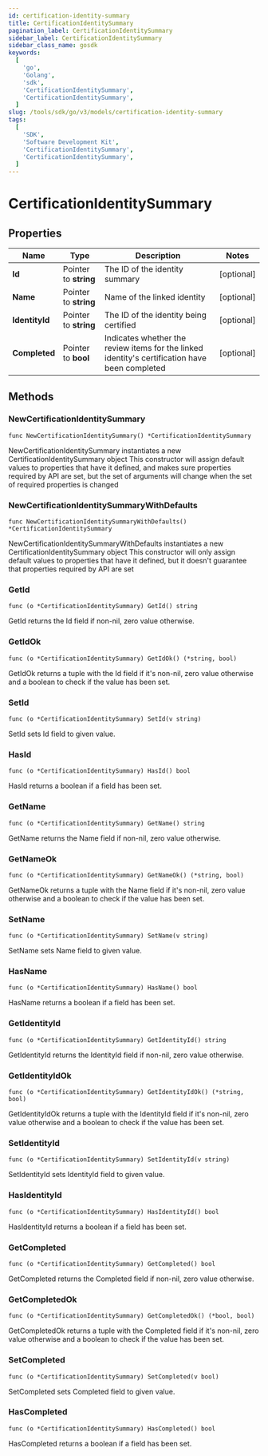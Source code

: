 ```yaml
---
id: certification-identity-summary
title: CertificationIdentitySummary
pagination_label: CertificationIdentitySummary
sidebar_label: CertificationIdentitySummary
sidebar_class_name: gosdk
keywords:
  [
    'go',
    'Golang',
    'sdk',
    'CertificationIdentitySummary',
    'CertificationIdentitySummary',
  ]
slug: /tools/sdk/go/v3/models/certification-identity-summary
tags:
  [
    'SDK',
    'Software Development Kit',
    'CertificationIdentitySummary',
    'CertificationIdentitySummary',
  ]
---
```


# CertificationIdentitySummary

## Properties

| Name | Type | Description | Notes |
| --- | --- | --- | --- |
| **Id** | Pointer to **string** | The ID of the identity summary | [optional] |
| **Name** | Pointer to **string** | Name of the linked identity | [optional] |
| **IdentityId** | Pointer to **string** | The ID of the identity being certified | [optional] |
| **Completed** | Pointer to **bool** | Indicates whether the review items for the linked identity's certification have been completed | [optional] |

## Methods

### NewCertificationIdentitySummary

`func NewCertificationIdentitySummary() *CertificationIdentitySummary`

NewCertificationIdentitySummary instantiates a new CertificationIdentitySummary object This constructor will assign default values to properties that have it defined, and makes sure properties required by API are set, but the set of arguments will change when the set of required properties is changed

### NewCertificationIdentitySummaryWithDefaults

`func NewCertificationIdentitySummaryWithDefaults() *CertificationIdentitySummary`

NewCertificationIdentitySummaryWithDefaults instantiates a new CertificationIdentitySummary object This constructor will only assign default values to properties that have it defined, but it doesn't guarantee that properties required by API are set

### GetId

`func (o *CertificationIdentitySummary) GetId() string`

GetId returns the Id field if non-nil, zero value otherwise.

### GetIdOk

`func (o *CertificationIdentitySummary) GetIdOk() (*string, bool)`

GetIdOk returns a tuple with the Id field if it's non-nil, zero value otherwise and a boolean to check if the value has been set.

### SetId

`func (o *CertificationIdentitySummary) SetId(v string)`

SetId sets Id field to given value.

### HasId

`func (o *CertificationIdentitySummary) HasId() bool`

HasId returns a boolean if a field has been set.

### GetName

`func (o *CertificationIdentitySummary) GetName() string`

GetName returns the Name field if non-nil, zero value otherwise.

### GetNameOk

`func (o *CertificationIdentitySummary) GetNameOk() (*string, bool)`

GetNameOk returns a tuple with the Name field if it's non-nil, zero value otherwise and a boolean to check if the value has been set.

### SetName

`func (o *CertificationIdentitySummary) SetName(v string)`

SetName sets Name field to given value.

### HasName

`func (o *CertificationIdentitySummary) HasName() bool`

HasName returns a boolean if a field has been set.

### GetIdentityId

`func (o *CertificationIdentitySummary) GetIdentityId() string`

GetIdentityId returns the IdentityId field if non-nil, zero value otherwise.

### GetIdentityIdOk

`func (o *CertificationIdentitySummary) GetIdentityIdOk() (*string, bool)`

GetIdentityIdOk returns a tuple with the IdentityId field if it's non-nil, zero value otherwise and a boolean to check if the value has been set.

### SetIdentityId

`func (o *CertificationIdentitySummary) SetIdentityId(v string)`

SetIdentityId sets IdentityId field to given value.

### HasIdentityId

`func (o *CertificationIdentitySummary) HasIdentityId() bool`

HasIdentityId returns a boolean if a field has been set.

### GetCompleted

`func (o *CertificationIdentitySummary) GetCompleted() bool`

GetCompleted returns the Completed field if non-nil, zero value otherwise.

### GetCompletedOk

`func (o *CertificationIdentitySummary) GetCompletedOk() (*bool, bool)`

GetCompletedOk returns a tuple with the Completed field if it's non-nil, zero value otherwise and a boolean to check if the value has been set.

### SetCompleted

`func (o *CertificationIdentitySummary) SetCompleted(v bool)`

SetCompleted sets Completed field to given value.

### HasCompleted

`func (o *CertificationIdentitySummary) HasCompleted() bool`

HasCompleted returns a boolean if a field has been set.
